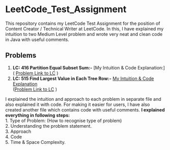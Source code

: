 # LeetCode_Test_Assignment
This repository contains my LeetCode Test Assignment for the position of Content Creator / Technical Writer at LeetCode. In this, I have explained my intuition to two Medium Level problem and wrote  very neat and clean code in Java with useful comments. 
<br>
## Problems
 1. **LC: 416 Partition Equal Subset Sum:-**  [My Intuition & Code Explanation:]
    <br>
    ( [Problem Link to LC](https://leetcode.com/problems/partition-equal-subset-sum/) )
 2. **LC: 515 Find Largest Value in Each Tree Row:-** [My Intuition & Code Explanation](https://github.com/Jagrit29/LeetCode_Test_Assignment/tree/master/LC-515.%20Find%20Largest%20Value%20in%20Each%20Tree%20Row)
    <br>
    ([Problem Link to LC](https://leetcode.com/problems/find-largest-value-in-each-tree-row/) )
    <br>


I explained the intuition and approach to each problem in separate file and also explained it with code. For making it easier for users, I have also created another file which contains code with useful comments. **I explained everything in following steps:**
<br>
       1. Type of Problem: (How to recognise type of problem) <br>
       2. Understanding the problem statement. <br>
       3. Approach <br>
       4. Code     <br>
       5. Time & Space Complexity.  <br>




